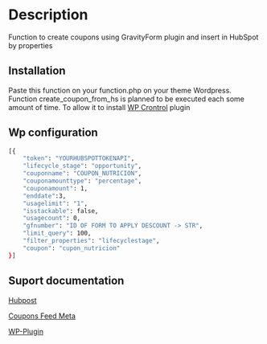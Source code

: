# Description

Function to create coupons using GravityForm plugin and insert in HubSpot by properties

## Installation

Paste this function on your function.php on your theme Wordpress. Function create_coupon_from_hs is planned to be executed each some amount of time. To allow it to install [WP Crontrol](https://github.com/johnbillion/wp-crontrol/wiki) plugin

## Wp configuration

```bash
[{
    "token": "YOURHUBSPOTTOKENAPI",
    "lifecycle_stage": "opportunity",
    "couponname": "COUPON_NUTRICION",
    "couponamounttype": "percentage",
    "couponamount": 1,
    "enddate":3,
    "usagelimit": "1",
    "isstackable": false,
    "usagecount": 0,
    "gfnumber": "ID OF FORM TO APPLY DESCOUNT -> STR",
    "limit_query": 100,
    "filter_properties": "lifecyclestage", 
    "coupon": "cupon_nutricion"
}]
```


## Suport documentation

[Hubpost](https://developers.hubspot.com/docs/api/crm/contacts)

[Coupons Feed Meta](https://docs.gravityforms.com/coupons-feed-meta/)

[WP-Plugin](https://wetopi.com/how-to-run-a-cron-job-with-wordpress/)
